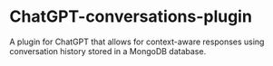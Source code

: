 # ChatGPT-conversations-plugin
A plugin for ChatGPT that allows for context-aware responses using conversation history stored in a MongoDB database.

